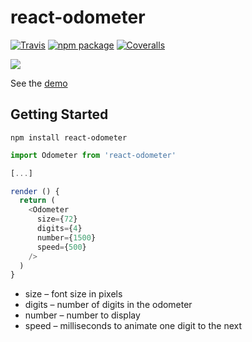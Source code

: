 # react-odometer

[![Travis][build-badge]][build]
[![npm package][npm-badge]][npm]
[![Coveralls][coveralls-badge]][coveralls]


[build-badge]: https://img.shields.io/travis/dearfrankg/react-odometer/master.png?style=flat-square
[build]: https://travis-ci.org/dearfrankg/react-odometer


[npm-badge]: https://img.shields.io/npm/v/npm-package.png?style=flat-square
[npm]: https://www.npmjs.org/package/npm-package

[coveralls-badge]: https://img.shields.io/coveralls/user/repo/master.png?style=flat-square
[coveralls]: https://coveralls.io/github/user/repo



![](http://g.recordit.co/k4Fj8o9JIC.gif)

See the [demo](http://diligent-tendency.surge.sh/)



## Getting Started

```
npm install react-odometer
```

```javascript
import Odometer from 'react-odometer'

[...]

render () {
  return (
    <Odometer
      size={72}
      digits={4}
      number={1500}
      speed={500}
    />
  )
}
```

- size – font size in pixels
- digits – number of digits in the odometer
- number – number to display
- speed – milliseconds to animate one digit to the next
